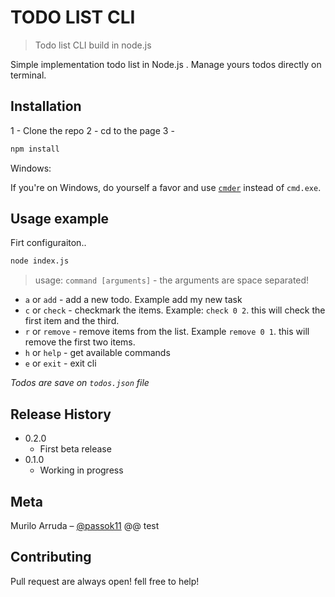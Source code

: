 

# TODO LIST CLI
> Todo list CLI build in node.js

Simple implementation todo list in Node.js . Manage yours todos directly on terminal.


## Installation

1 - Clone the repo
2 - cd to the page
3 -

```sh
npm install
```

Windows:

If you're on Windows, do yourself a favor and use [`cmder`](http://cmder.net/) instead of `cmd.exe`.


## Usage example

Firt configuraiton..

```sh
node index.js
```

  > usage: `command [arguments]` - the arguments are space separated!

* `a` or `add` - add a new todo. Example add my new task
* `c` or `check` - checkmark the  items. Example: `check 0 2`. this will check the first item and the third.
* `r` or `remove` - remove items from the list. Example `remove 0 1`. this will remove the first two items.
* `h` or `help` - get available commands
* `e` or `exit` - exit cli

*Todos are save on `todos.json` file*

## Release History

* 0.2.0
    * First beta release
* 0.1.0
    * Working in progress

## Meta

Murilo Arruda – [@passok11](https://twitter.com/passocabr)
@@ test

## Contributing

Pull request are always open! fell free to help!
